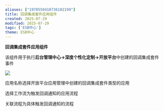 ```yaml
---
aliases: ["1970550410736102199"]
title: 回调集成套件应用组件
created: 2025-07-29
modified: 2025-07-29
tags: ['ESB中心']
theme: ESB中心
---
```


**回调集成套件应用组件**

该组件用于执行**后台管理中心->深度个性化定制->开放平台**中创建的回调集成套件事件

**![](https://myhelpdoc.oss-cn-heyuan.aliyuncs.com/mdimages/ac6078867e1dd71e3917e0e25d56768e.jpg)**

应用名称选择开放平台应用管理中创建的回调集成套件类型的应用

选择工作流为触发回调通知的应用流程

关联流程为具体触发回调通知的流程


